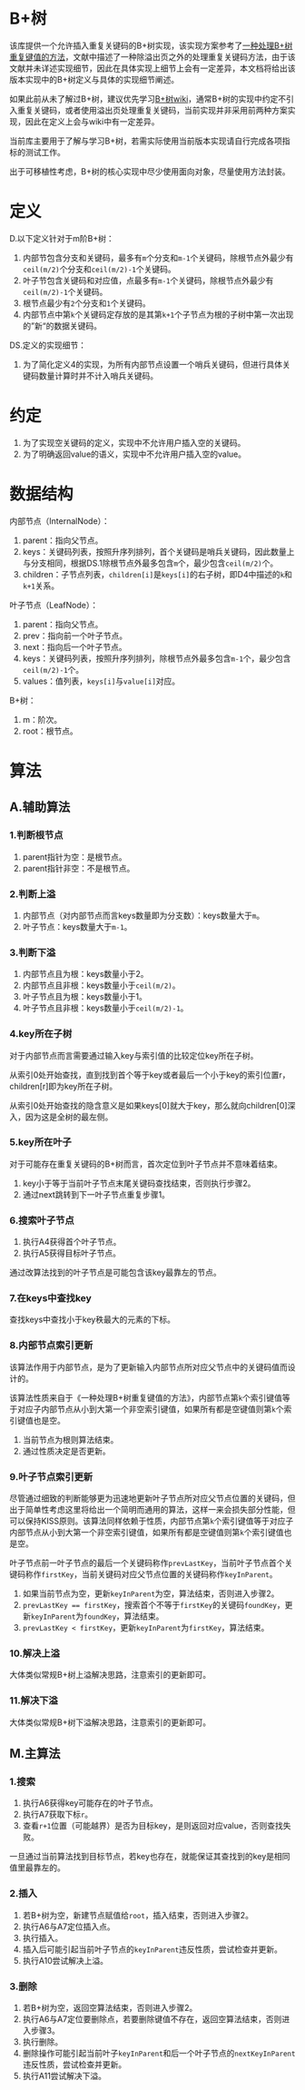 # B+树

该库提供一个允许插入重复关键码的B+树实现，该实现方案参考了[一种处理B+树重复键值的方法](https://www.ixueshu.com/document/1ea00ff27973989b76d7c4d383484657318947a18e7f9386.html)，文献中描述了一种除溢出页之外的处理重复关键码方法，由于该文献并未详述实现细节，因此在具体实现上细节上会有一定差异，本文档将给出该版本实现中的B+树定义与具体的实现细节阐述。

如果此前从未了解过B+树，建议优先学习[B+树wiki](https://zh.wikipedia.org/wiki/B%2B%E6%A0%91)，通常B+树的实现中约定不引入重复关键码，或者使用溢出页处理重复关键码，当前实现并非采用前两种方案实现，因此在定义上会与wiki中有一定差异。

当前库主要用于了解与学习B+树，若需实际使用当前版本实现请自行完成各项指标的测试工作。

出于可移植性考虑，B+树的核心实现中尽少使用面向对象，尽量使用方法封装。

# 定义

D.以下定义针对于m阶B+树：

1. 内部节包含分支和关键码，最多有`m`个分支和`m-1`个关键码，除根节点外最少有`ceil(m/2)`个分支和`ceil(m/2)-1`个关键码。
2. 叶子节包含关键码和对应值，点最多有`m-1`个关键码，除根节点外最少有`ceil(m/2)-1`个关键码。
3. 根节点最少有`2`个分支和`1`个关键码。
4. 内部节点中第`k`个关键码定存放的是其第`k+1`个子节点为根的子树中第一次出现的”新“的数据关键码。

DS.定义的实现细节：

1. 为了简化定义4的实现，为所有内部节点设置一个哨兵关键码，但进行具体关键码数量计算时并不计入哨兵关键码。

# 约定

1. 为了实现空关键码的定义，实现中不允许用户插入空的关键码。
2. 为了明确返回value的语义，实现中不允许用户插入空的value。

# 数据结构

内部节点（InternalNode）：

1. parent：指向父节点。
2. keys：关键码列表，按照升序列排列，首个关键码是哨兵关键码，因此数量上与分支相同，根据DS.1除根节点外最多包含`m`个，最少包含`ceil(m/2)`个。
3. children：子节点列表，`children[i]`是`keys[i]`的右子树，即D4中描述的`k`和`k+1`关系。

叶子节点（LeafNode）：

1. parent：指向父节点。
2. prev：指向前一个叶子节点。
3. next：指向后一个叶子节点。
4. keys：关键码列表，按照升序列排列，除根节点外最多包含`m-1`个，最少包含`ceil(m/2)-1`个。
5. values：值列表，`keys[i]`与`value[i]`对应。

B+树：

1. m：阶次。
2. root：根节点。

# 算法

## A.辅助算法

### 1.判断根节点

1. parent指针为空：是根节点。
2. parent指针非空：不是根节点。

### 2.判断上溢

1. 内部节点（对内部节点而言keys数量即为分支数）：keys数量大于`m`。
2. 叶子节点：keys数量大于`m-1`。

### 3.判断下溢

1. 内部节点且为根：keys数量小于2。
2. 内部节点且非根：keys数量小于`ceil(m/2)`。
3. 叶子节点且为根：keys数量小于1。
4. 叶子节点且非根：keys数量小于`ceil(m/2)-1`。

### 4.key所在子树

对于内部节点而言需要通过输入key与索引值的比较定位key所在子树。

从索引0处开始查找，直到找到首个等于key或者最后一个小于key的索引位置r，children[r]即为key所在子树。

从索引0处开始查找的隐含意义是如果keys[0]就大于key，那么就向children[0]深入，因为这是全树的最左侧。

### 5.key所在叶子

对于可能存在重复关键码的B+树而言，首次定位到叶子节点并不意味着结束。

1. key小于等于当前叶子节点末尾关键码查找结束，否则执行步骤2。
2. 通过next跳转到下一叶子节点重复步骤1。

### 6.搜索叶子节点

1. 执行A4获得首个叶子节点。
2. 执行A5获得目标叶子节点。

通过改算法找到的叶子节点是可能包含该key最靠左的节点。

### 7.在keys中查找key

查找keys中查找小于key秩最大的元素的下标。

### 8.内部节点索引更新

该算法作用于内部节点，是为了更新输入内部节点所对应父节点中的关键码值而设计的。

该算法性质来自于《一种处理B+树重复键值的方法》，内部节点第`k`个索引键值等于对应子内部节点从小到大第一个非空索引键值，如果所有都是空键值则第`k`个索引键值也是空。

1. 当前节点为根则算法结束。
2. 通过性质决定是否更新。

### 9.叶子节点索引更新

尽管通过细致的判断能够更为迅速地更新叶子节点所对应父节点位置的关键码，但出于简单性考虑这里将给出一个简明而通用的算法，这样一来会损失部分性能，但可以保持KISS原则。该算法同样依赖于性质，内部节点第`k`个索引键值等于对应子内部节点从小到大第一个非空索引键值，如果所有都是空键值则第`k`个索引键值也是空。

叶子节点前一叶子节点的最后一个关键码称作`prevLastKey`，当前叶子节点首个关键码称作`firstKey`，当前关键码对应父节点位置的关键码称作`keyInParent`。

1. 如果当前节点为空，更新`keyInParent`为空，算法结束，否则进入步骤2。
2. `prevLastKey == firstKey`，搜索首个不等于`firstKey`的关键码`foundKey`，更新`keyInParent`为`foundKey`，算法结束。
3. `prevLastKey < firstKey`，更新`keyInParent`为`firstKey`，算法结束。

### 10.解决上溢

大体类似常规B+树上溢解决思路，注意索引的更新即可。

### 11.解决下溢

大体类似常规B+树下溢解决思路，注意索引的更新即可。

## M.主算法

### 1.搜索

1. 执行A6获得key可能存在的叶子节点。
2. 执行A7获取下标`r`。
3. 查看`r+1`位置（可能越界）是否为目标key，是则返回对应value，否则查找失败。

一旦通过当前算法找到目标节点，若key也存在，就能保证其查找到的key是相同值里最靠左的。

### 2.插入

1. 若B+树为空，新建节点赋值给`root`，插入结束，否则进入步骤2。
2. 执行A6与A7定位插入点。
3. 执行插入。
4. 插入后可能引起当前叶子节点的`keyInParent`违反性质，尝试检查并更新。
5. 执行A10尝试解决上溢。

### 3.删除

1. 若B+树为空，返回空算法结束，否则进入步骤2。
2. 执行A6与A7定位要删除点，若要删除键值不存在，返回空算法结束，否则进入步骤3。
3. 执行删除。
4. 删除操作可能引起当前叶子`keyInParent`和后一个叶子节点的`nextKeyInParent`违反性质，尝试检查并更新。
5. 执行A11尝试解决下溢。